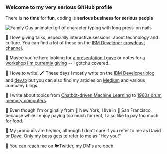### Welcome to my very serious GitHub profile

There is **no time** for **fun**, coding is **serious business for serious people**

![Family Guy animated gif of character typing with long press-on nails](https://media3.giphy.com/media/YAnpMSHcurJVS/200.webp?cid=ecf05e4752b359db0b223cde08a228f8dc9cdb3a5d3c4354&rid=200.webp)

🦥 I love giving talks, especially interactive sessions, about technology and culture. You can find a lot of these on the [IBM Developer crowdcast channel](https://www.crowdcast.io/ibmdeveloper).

🦥 Maybe you're here looking for [a presentation I gave](https://github.com/drnugent/presentations) or notes for [a workshop I'm currently giving](https://github.com/drnugent/presentations) -- I gotchu covered.

🦥 I love to write! 🖍️ These days I mostly write on the [IBM Developer blog](https://developer.ibm.com/profiles/drnugent/) and [dev.to](https://dev.to/drnugent) but you can also find my articles on [Medium](https://medium.com/@drnugent) and various company blogs.

🦥 I write about topics from [Chatbot-driven Machine Learning](https://www.twilio.com/blog/what-framework-are-you-watson-autopilot) to [1960s drum memory computers](https://www.freecodecamp.org/news/macho-programmers-drum-memory-and-a-forensic-analysis-of-1960s-machine-code-6c5da6a40244/).

🦥 Even though I'm originally from 🗽 New York, I live in 🌉 San Francisco, because while I enjoy paying too much for rent, I also like to pay too much for food.

🦥 My pronouns are he/him, although I don't care if you refer to me as David or Dave. Only my boss gets to refer to me as "Hey you!"

🦥 [You can reach me on 🐦Twitter](https://twitter.com/drnugent), my DM's are open.

<!--
**drnugent/drnugent** is a ✨ _special_ ✨ repository because its `README.md` (this file) appears on your GitHub profile.

Here are some ideas to get you started:

- 🔭 I’m currently working on ...
- 🌱 I’m currently learning ...
- 👯 I’m looking to collaborate on ...
- 🤔 I’m looking for help with ...
- 💬 Ask me about ...
- 📫 How to reach me: ...
- 😄 Pronouns: ...
- ⚡ Fun fact: ...
-->
